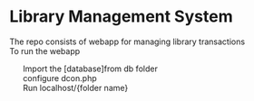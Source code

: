 # Library Management System
The repo consists of webapp for managing library transactions<br/>
To run the webapp<br/>
<ul>
  Import the [database]from db folder<br/>
  configure dcon.php<br/>
  Run localhost/{folder name}
</ul>
